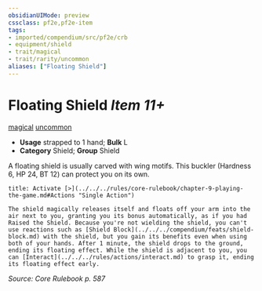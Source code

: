```yaml
---
obsidianUIMode: preview
cssclass: pf2e,pf2e-item
tags:
- imported/compendium/src/pf2e/crb
- equipment/shield
- trait/magical
- trait/rarity/uncommon
aliases: ["Floating Shield"]
---
```

# Floating Shield *Item 11+*  
[magical](magical.md)  [uncommon](uncommon.md)  

- **Usage** strapped to 1 hand; **Bulk** L
- **Category** Shield; **Group** Shield 

A floating shield is usually carved with wing motifs. This buckler (Hardness 6, HP 24, BT 12) can protect you on its own.

```ad-embed-ability
title: Activate [>](../../../rules/core-rulebook/chapter-9-playing-the-game.md#Actions "Single Action")

The shield magically releases itself and floats off your arm into the air next to you, granting you its bonus automatically, as if you had Raised the Shield. Because you're not wielding the shield, you can't use reactions such as [Shield Block](../../../compendium/feats/shield-block.md) with the shield, but you gain its benefits even when using both of your hands. After 1 minute, the shield drops to the ground, ending its floating effect. While the shield is adjacent to you, you can [Interact](../../../rules/actions/interact.md) to grasp it, ending its floating effect early.
```

*Source: Core Rulebook p. 587*
